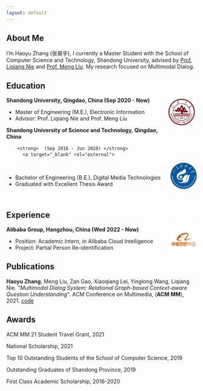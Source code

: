 ```yaml
---
layout: default
---
```

## About Me

I’m Haoyu Zhang (张昊宇), I currently a Master Student with the School of Computer Science and Technology, Shandong University, advised by [Prof. Liqiang Nie](https://liqiangnie.github.io/) and [Prof. Meng Liu](https://mengliu1991.github.io/). My research focused on Multimodal Dialog.

## Education

<div align="left">
        <strong> Shandong University, Qingdao, China (Sep 2020 - Now) </strong>
          <a target="_blank" rel="external">
            <img border="0" src="sdu_logo.jpg" align="right" width="80" height="80">
          </a> 
        <ul>
        <li>
          Master of Engineering (M.E.), Electronic Information</li>
        <li>
          Advisor: Prof. Liqiang Nie and Prof. Meng Liu</li>
      </ul>      
      </div>
      
<div align="left">
        <strong> Shandong University of Science and Technology, Qingdao, China</strong>
        
        <strong>  (Sep 2016 - Jun 2020) </strong>
          <a target="_blank" rel="external">
            <img border="0" src="sdust_logo.jpg" align="right" width="70" height="70">
          </a> 
        <ul>
        <li>
          Bachelor of Engineering (B.E.), Digital Media Technologies</li>
        <li>
          Graduated with Excellent Thesis Award</li>
      </ul>      
      </div>

## Experience
     
<div align="left">
        <strong> Alibaba Group, Hangzhou, China  (Wed 2022 - Now) </strong>
          <a target="_blank" rel="external">
            <img border="0" src="alibaba_white.jpg" align="right" width="70">
          </a> 
        <ul>
        <li>
          Position: Academic Intern, in Alibaba Cloud Intelligence </li>
        <li>
          Project: Partial Person Re-identification  </li>
      </ul>      
      </div>
      
## Publications

**Haoyu Zhang**, Meng Liu, Zan Gao, Xiaoqiang Lei, Yinglong Wang, Liqiang Nie. "_Multimodal Dialog System: Relational Graph-based Context-aware Question Understanding_". ACM Conference on Multimedia, (**ACM MM**), 2021. [code](https://acmmmtreasure.wixsite.com/treasure)

## Awards

ACM MM 21 Student Travel Grant, 2021

National Scholarship, 2021

Top 10 Outstanding Students of the School of Computer Science, 2019

Outstanding Graduates of Shandong Province, 2019

First Class Academic Scholarship, 2016-2020
